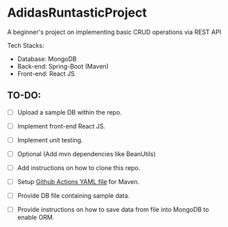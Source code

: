# AdidasRuntasticProject
A beginner's project on implementing basic CRUD operations via REST API

Tech Stacks:
* Database: MongoDB
* Back-end: Spring-Boot (Maven)
* Front-end: React JS


## TO-DO:

* [ ] Upload a sample DB within the repo.

* [ ] Implement front-end React JS.

* [ ] Implement unit testing.

* [ ] Optional (Add mvn dependencies like BeanUtils)

* [ ] Add instructions on how to clone this repo.

* [ ] Setup [Github Actions YAML file](https://docs.github.com/en/actions/automating-builds-and-tests/building-and-testing-java-with-maven) for Maven.

* [ ] Provide DB file containing sample data.

* [ ] Provide instructions on how to save data from file into MongoDB to enable ORM.
